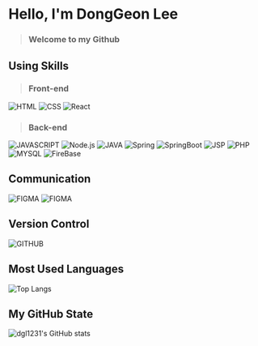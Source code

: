 # Hello, I'm DongGeon Lee
> ### Welcome to my Github

## Using Skills

> ### Front-end
![HTML](https://img.shields.io/badge/-HTML-E34F26?style=for-the-badge&logo=HTML5&logoColor=white)
![CSS](https://img.shields.io/badge/-CSS-1572B6?style=for-the-badge&logo=Css3&logoColor=white)
![React](https://img.shields.io/badge/-React-1c2c4c?style=for-the-badge&logo=React&logoColor=88dded)


> ### Back-end
![JAVASCRIPT](https://img.shields.io/badge/-JavaScript-F7DF1E?style=for-the-badge&logo=JavaScript&logoColor=black)
![Node.js](https://img.shields.io/badge/-Node.js-68A063?style=for-the-badge&logo=Node.js&logoColor=white)
![JAVA](https://img.shields.io/badge/JAVA-007396?style=for-the-badge&logo=Java&logoColor=white)
![Spring](https://img.shields.io/badge/Spring-71A95A?style=for-the-badge&logo=Spring&logoColor=white)
![SpringBoot](https://img.shields.io/badge/Spring-71A95A?style=for-the-badge&logo=SpringBoot&logoColor=white)
![JSP](https://img.shields.io/badge/JSP-007396?style=for-the-badge&logo=JSP&logoColor=white)
![PHP](https://img.shields.io/badge/-PHP-8993be?style=for-the-badge&logo=PHP&logoColor=white)
![MYSQL](https://img.shields.io/badge/-MySQL-4479A1?style=for-the-badge&logo=MySQL&logoColor=white)
![FireBase](https://img.shields.io/badge/-FireBase-FFA611?style=for-the-badge&logo=FireBase&logoColor=white)

## Communication
![FIGMA](https://img.shields.io/badge/-FIGMA-F24E1E?style=for-the-badge&logo=FIGMA&logoColor=white)
![FIGMA](https://img.shields.io/badge/-FIGMA-F24E1E?style=for-the-badge&logo=FIGMA&logoColor=white)

## Version Control
![GITHUB](https://img.shields.io/badge/-GITHUB-181717?style=for-the-badge&logo=GITHUB&logoColor=white)

## Most Used Languages
![Top Langs](https://github-readme-stats.vercel.app/api/top-langs/?username=dgl1231&layout=compact&theme=tokyonight)

## My GitHub State
![dgl1231's GitHub stats](https://github-readme-stats.vercel.app/api?username=dgl1231&show_icons=true&theme=radical)

